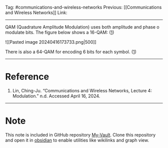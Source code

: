 Tag: #communications-and-wireless-networks 
Previous: [[Communications and Wireless Networks]]
Link: 

---

QAM (Quadrature Amplitude Modulation) uses both amplitude and phase o modulate bits. The figure below shows a 16-QAM: (<u>1</u>)

![[Pasted image 20240416173733.png|500]]

There is also a 64-QAM for encoding 6 bits for each symbol. (<u>1</u>)

---

# Reference

1. Lin, Ching-Ju. “Communications and Wireless Networks, Lecture 4: Modulation.” n.d. Accessed April 16, 2024.

---

# Note

This note is included in GitHub repository [My-Vault](https://github.com/LittleD3092/My-Vault.git). Clone this repository and open it in [obsidian](https://obsidian.md/) to enable utilities like wikilinks and graph view.
